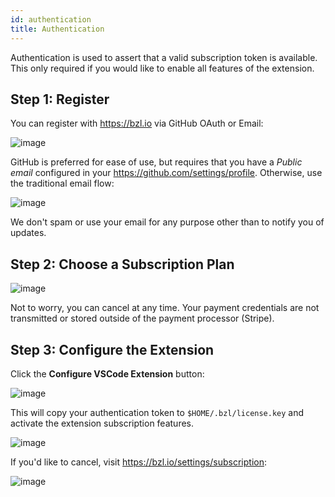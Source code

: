 ```yaml
---
id: authentication
title: Authentication
---
```


Authentication is used to assert that a valid subscription token is available.
This only required if you would like to enable all features of the extension.

## Step 1: Register

You can register with https://bzl.io via GitHub OAuth or Email:

![image](https://user-images.githubusercontent.com/50580/144350413-9b2963a0-9a8e-447f-88af-224d9dfa65dc.png)

GitHub is preferred for ease of use, but requires that you have a *Public email*
configured in your https://github.com/settings/profile.  Otherwise, use the
traditional email flow:

![image](https://user-images.githubusercontent.com/50580/144350530-258ce0b8-3f4f-4224-88be-12c1ccbc024a.png)

We don't spam or use your email for any purpose other than to notify you of updates.

## Step 2: Choose a Subscription Plan

![image](https://user-images.githubusercontent.com/50580/144350922-b78071d7-733c-4b70-a41a-b13638f80a79.png)

Not to worry, you can cancel at any time.  Your payment credentials are not
transmitted or stored outside of the payment processor (Stripe).

## Step 3: Configure the Extension

Click the **Configure VSCode Extension** button:

![image](https://user-images.githubusercontent.com/50580/144351208-650e06c0-46d3-4518-b617-4bf7f85cbabe.png)

This will copy your authentication token to `$HOME/.bzl/license.key` and
activate the extension subscription features.

![image](https://user-images.githubusercontent.com/50580/144351565-53b85f5c-9d7b-445f-a651-8e3b0df91a79.png)

If you'd like to cancel, visit https://bzl.io/settings/subscription:

![image](https://user-images.githubusercontent.com/50580/144352764-b632d49f-fdef-4ca7-a3fd-3e5c6196c716.png)

